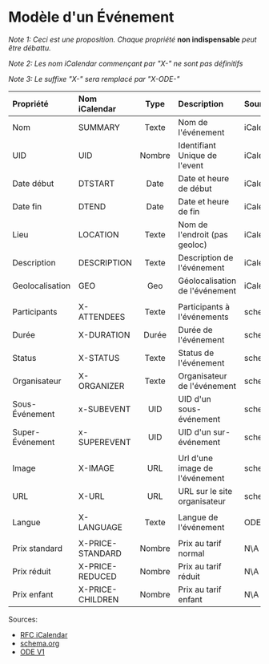 Modèle d'un Événement
=====================

*Note 1: Ceci est une proposition. Chaque propriété* **non indispensable** *peut être débattu.*

*Note 2: Les nom iCalendar commençant par "X-" ne sont pas définitifs*

*Note 3: Le suffixe "X-" sera remplacé par "X-ODE-"*


| Propriété       | Nom iCalendar    | Type     | Description                    | Source     | Avis              | Exemple                  |
|:----------------|:-----------------|:--------:|:-------------------------------|:-----------|:------------------|-------------------------:|
| Nom             | SUMMARY          | Texte    | Nom de l'événement             | iCalendar  | **Indispensable** | Concert Shakaponk        |
| UID             | UID              | Nombre   | Identifiant Unique de l'event  | iCalendar  | **Indispensable** | SL-2015-XYZ-004          |
| Date début      | DTSTART          | Date     | Date et heure de début         | iCalendar  | **Indispensable** | 2014-06-20 / 20:00       |
| Date fin        | DTEND            | Date     | Date et heure de fin           | iCalendar  | **Indispensable** | 2014-06-20 / 23:30       |
| Lieu            | LOCATION         | Texte    | Nom de l'endroit (pas geoloc)  | iCalendar  | Important         | Zénith Nantes            |
| Description     | DESCRIPTION      | Texte    | Description de l'événement     | iCalendar  | Important         | [...]                    |
| Geolocalisation | GEO              | Geo      | Géolocalisation de l'événement | iCalendar  | Très utile        | 47.229234, -1.628550     |
|                 |                  |          |                                |            |                   |                          |
| Participants    | X-ATTENDEES      | Texte    | Participants à l'événements    | schema.org | Utile             | Shakaponk, Tagada Jones  |
| Durée           | X-DURATION       | Durée    | Durée de l'événement           | schema.org | Utile (Optionnel) | PT3H30M (3h30min)        |
| Status          | X-STATUS         | Texte    | Status de l'événement          | schema.org | Utile (Optionnel) | Annulé / Reporté         |
| Organisateur    | X-ORGANIZER      | Texte    | Organisateur de l'événement    | schema.org | Très utile        | Stéréolux                |
| Sous-Événement  | x-SUBEVENT       | UID      | UID d'un sous-événement        | schema.org | Utile (Optionnel) | SL-2015-XYZ-009          |
| Super-Événement | x-SUPEREVENT     | UID      | UID d'un sur-événement         | schema.org | Utile (Optionnel) | SL-2015-XYZ-001          |
|                 |                  |          |                                |            |                   |                          |
| Image           | X-IMAGE          | URL      | Url d'une image de l'événement | schema.org | Très utile        | http://website/image.jpg |
| URL             | X-URL            | URL      | URL sur le site organisateur   | schema.org | Important         | http://website/concert/  |
|                 |                  |          |                                |            |                   |                          |
| Langue          | X-LANGUAGE       | Texte    | Langue de l'événement          | ODE_V1     | Utile             | FR (Français)            |
|                 |                  |          |                                |            |                   |                          |
| Prix standard   | X-PRICE-STANDARD | Nombre   | Prix au tarif normal           | N\A        | Important         | 10 (10 euros)            |
| Prix réduit     | X-PRICE-REDUCED  | Nombre   | Prix au tarif réduit           | N\A        | Important (Opt.)  | 7.5 (7.5 euros)          |
| Prix enfant     | X-PRICE-CHILDREN | Nombre   | Prix au tarif enfant           | N\A        | Important (Opt.)  | 5 (5 euros)              |


Sources:
* [RFC iCalendar](https://tools.ietf.org/html/rfc5545)
* [schema.org](http://schema.org/Event)
* [ODE V1](https://github.com/LiberTIC/ODE)